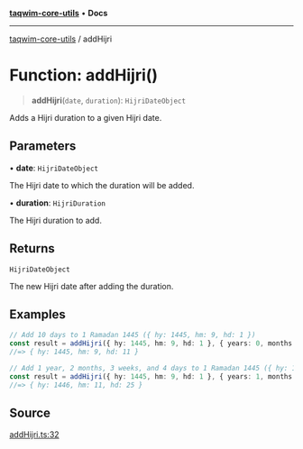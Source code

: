 [**taqwim-core-utils**](../README.md) • **Docs**

---

[taqwim-core-utils](../globals.md) / addHijri

# Function: addHijri()

> **addHijri**(`date`, `duration`): `HijriDateObject`

Adds a Hijri duration to a given Hijri date.

## Parameters

• **date**: `HijriDateObject`

The Hijri date to which the duration will be added.

• **duration**: `HijriDuration`

The Hijri duration to add.

## Returns

`HijriDateObject`

The new Hijri date after adding the duration.

## Examples

```ts
// Add 10 days to 1 Ramadan 1445 ({ hy: 1445, hm: 9, hd: 1 })
const result = addHijri({ hy: 1445, hm: 9, hd: 1 }, { years: 0, months: 0, weeks: 0, days: 10 })
//=> { hy: 1445, hm: 9, hd: 11 }
```

```ts
// Add 1 year, 2 months, 3 weeks, and 4 days to 1 Ramadan 1445 ({ hy: 1445, hm: 9, hd: 1 })
const result = addHijri({ hy: 1445, hm: 9, hd: 1 }, { years: 1, months: 2, weeks: 3, days: 4 })
//=> { hy: 1446, hm: 11, hd: 25 }
```

## Source

[addHijri.ts:32](https://github.com/boussadjra/taqwim/blob/b6011f3ed342a975f52680743fe89e4925ba0553/packages/core-utils/src/lib/addHijri.ts#L32)
